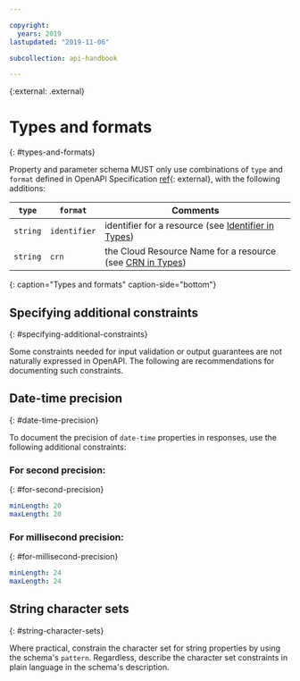```yaml
---

copyright:
  years: 2019
lastupdated: "2019-11-06"

subcollection: api-handbook

---
```


{:external: .external}

# Types and formats
{: #types-and-formats}

Property and parameter schema MUST only use combinations of `type` and `format` defined in OpenAPI
Specification
[ref](https://github.com/OAI/OpenAPI-Specification/blob/main/versions/3.0.2.md#data-types){: external},
with the following additions:

| `type`   | `format`     | Comments |
| -------- | ------------ | -------- |
| `string` | `identifier` | identifier for a resource (see [Identifier in Types](/docs/api-handbook?topic=api-handbook-types#identifier)) |
| `string` | `crn`        | the Cloud Resource Name for a resource (see [CRN in Types](/docs/api-handbook?topic=api-handbook-types#crn)) |
{: caption="Types and formats" caption-side="bottom"}

## Specifying additional constraints
{: #specifying-additional-constraints}

Some constraints needed for input validation or output guarantees are not naturally expressed in
OpenAPI. The following are recommendations for documenting such constraints.

## Date-time precision
{: #date-time-precision}

To document the precision of `date-time` properties in responses, use the following additional
constraints:

### For second precision:
{: #for-second-precision}

```yaml
minLength: 20
maxLength: 20
```

### For millisecond precision:
{: #for-millisecond-precision}

```yaml
minLength: 24
maxLength: 24
```

## String character sets
{: #string-character-sets}

Where practical, constrain the character set for string properties by using the schema's `pattern`.
Regardless, describe the character set constraints in plain language in the schema's description.
